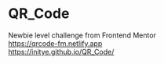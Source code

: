 # QR_Code

Newbie level challenge from Frontend Mentor <br>
https://qrcode-fm.netlify.app <br>
https://initye.github.io/QR_Code/
